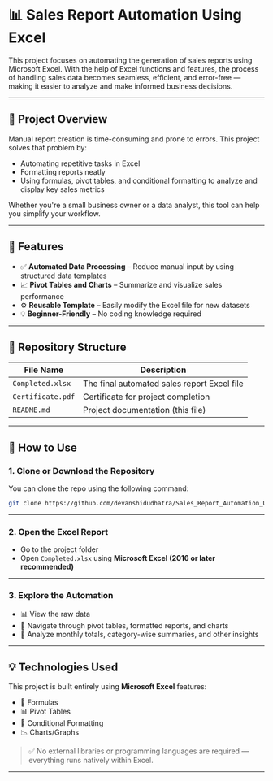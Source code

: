 # 📊 Sales Report Automation Using Excel

This project focuses on automating the generation of sales reports using Microsoft Excel. With the help of Excel functions and features, the process of handling sales data becomes seamless, efficient, and error-free — making it easier to analyze and make informed business decisions.

---

## 📁 Project Overview

Manual report creation is time-consuming and prone to errors. This project solves that problem by:
- Automating repetitive tasks in Excel
- Formatting reports neatly
- Using formulas, pivot tables, and conditional formatting to analyze and display key sales metrics

Whether you're a small business owner or a data analyst, this tool can help you simplify your workflow.

---

## 🧾 Features

- ✅ **Automated Data Processing** – Reduce manual input by using structured data templates
- 📈 **Pivot Tables and Charts** – Summarize and visualize sales performance
- ⚙️ **Reusable Template** – Easily modify the Excel file for new datasets
- 💡 **Beginner-Friendly** – No coding knowledge required

---

## 📂 Repository Structure

| File Name          | Description                                      |
|--------------------|--------------------------------------------------|
| `Completed.xlsx`   | The final automated sales report Excel file      |
| `Certificate.pdf`  | Certificate for project completion               |
| `README.md`        | Project documentation (this file)                |

---

## 🚀 How to Use

### 1. Clone or Download the Repository
You can clone the repo using the following command:
```bash
git clone https://github.com/devanshidudhatra/Sales_Report_Automation_Using_Excel.git
```
---


### 2. Open the Excel Report
- Go to the project folder
- Open `Completed.xlsx` using **Microsoft Excel (2016 or later recommended)**

---

### 3. Explore the Automation
- 📊 View the raw data
- 📌 Navigate through pivot tables, formatted reports, and charts
- 📅 Analyze monthly totals, category-wise summaries, and other insights

---

## 💡 Technologies Used

This project is built entirely using **Microsoft Excel** features:

- 📄 Formulas
- 📊 Pivot Tables
- 🎨 Conditional Formatting
- 📉 Charts/Graphs

> ✅ No external libraries or programming languages are required — everything runs natively within Excel.

---


